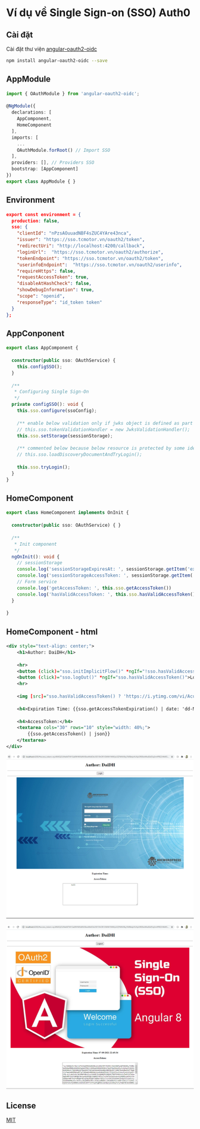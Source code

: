 # Ví dụ về Single Sign-on (SSO) Auth0

## Cài đặt

Cài đặt thư viện [angular-oauth2-oidc](https://www.npmjs.com/package/angular-oauth2-oidc)

```bash
npm install angular-oauth2-oidc --save
```

## AppModule

```typescript
import { OAuthModule } from 'angular-oauth2-oidc';

@NgModule({
  declarations: [
    AppComponent,
    HomeComponent
  ],
  imports: [
    ...
    OAuthModule.forRoot() // Import SSO
  ],
  providers: [], // Providers SSO
  bootstrap: [AppComponent]
})
export class AppModule { }
```

## Environment

```json 
export const environment = {
  production: false,
  sso: {
    "clientId": "nPzsAOuuadNBF4sZUC4YAre43nca",
    "issuer": "https://sso.tcmotor.vn/oauth2/token", 
    "redirectUri": "http://localhost:4200/callback",
    "loginUrl":  "https://sso.tcmotor.vn/oauth2/authorize",
    "tokenEndpoint": "https://sso.tcmotor.vn/oauth2/token",
    "userinfoEndpoint":  "https://sso.tcmotor.vn/oauth2/userinfo",
    "requireHttps": false,
    "requestAccessToken": true,
    "disableAtHashCheck": false,
    "showDebugInformation": true,
    "scope": "openid",
    "responseType": "id_token token"
  }
};
```

## AppConponent

```typescript
export class AppComponent {

  constructor(public sso: OAuthService) {
    this.configSSO();
  }

  /**
   * Configuring Single Sign-On
   */
  private configSSO(): void {
    this.sso.configure(ssoConfig);

    /** enable below validation only if jwks object is defined as part of oauthconfig obj */
    // this.sso.tokenValidationHandler = new JwksValidationHandler();
    this.sso.setStorage(sessionStorage);

    /** commented below because below resource is protected by some identity server ex: wso2 */
    // this.sso.loadDiscoveryDocumentAndTryLogin();

    this.sso.tryLogin();
  }
}
```
## HomeComponent

```typescript
export class HomeComponent implements OnInit {

  constructor(public sso: OAuthService) { }

  /**
   * Init component
   */
  ngOnInit(): void {
    // sessionStorage
    console.log('sessionStorageExpiresAt: ', sessionStorage.getItem('expires_at'));
    console.log('sessionStorageAccessToken: ', sessionStorage.getItem('access_token'));
    // Form service
    console.log('getAccessToken: ', this.sso.getAccessToken())
    console.log('hasValidAccessToken: ', this.sso.hasValidAccessToken())
  }

}
```

## HomeComponent - html

```xml
<div style="text-align: center;">
    <h1>Author: DaiDH</h1>

    <hr>
    <button (click)="sso.initImplicitFlow()" *ngIf="!sso.hasValidAccessToken()">Login</button>
    <button (click)="sso.logOut()" *ngIf="sso.hasValidAccessToken()">Logout</button>
    <hr>
    
    <img [src]="sso.hasValidAccessToken() ? 'https://i.ytimg.com/vi/AcuzemsJfxA/maxresdefault.jpg': 'https://hocwordpress.vn/wp-content/uploads/2020/04/login-custom-2.jpg'" alt="sso">

    <h4>Expiration Time: {{sso.getAccessTokenExpiration() | date: 'dd-MM-yyyy HH:mm:ss'}}</h4>

    <h4>AccessToken:</h4>
    <textarea cols="30" rows="10" style="width: 40%;">
        {{sso.getAccessToken() | json}}
    </textarea>
</div>
```

![Screenshot](https://raw.githubusercontent.com/id1945/angular12-wso2-is-sso/master/login.PNG)

![Screenshot](https://raw.githubusercontent.com/id1945/angular12-wso2-is-sso/master/logout.PNG)
## License
[MIT](https://choosealicense.com/licenses/mit/)